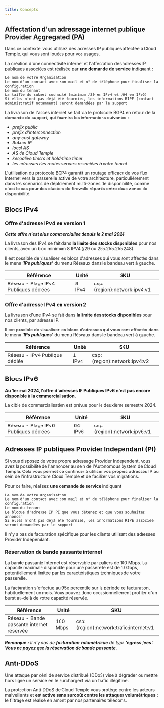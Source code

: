 ```yaml
---
title: Concepts
---
```



## Affectation d'un adressage internet publique Provider Aggregated (PA)

Dans ce contexte, vous utilisez des adresses IP publiques affectée à Cloud Temple, qui vous sont louées pour vos usages.

La création d'une connectivité internet et l'affectation des adresses IP publiques associées est réalisée par __une demande de service__ indiquant :

    Le nom de votre Organisation
    Le nom d'un contact avec son mail et n° de téléphone pour finaliser la configuration
    Le nom du tenant
    La taille du subnet souhaité (minimum /29 en IPv4 et /64 en IPv6)
    Si elles n'ont pas déjà été fournies, les informations RIPE (contact administratif notamment) seront demandées par le support

La livraison de l'accès internet se fait via le protocole BGP4 en retour de la demande de support, qui fournira les informations suivantes :

- *prefix public*
- *prefix d'interconnection*
- *any-cast gateway*
- *Subnet IP*
- *local AS*
- *AS de Cloud Temple*
- *keepalive timers et  hold-time timer*
- *les adresses des routes servers associées à votre tenant*.

L'utilisation du protocole BGP4 garantit un routage efficace de vos flux Internet vers la passerelle active de votre architecture, particulièrement dans les scénarios de déploiement multi-zones de disponibilité, comme c'est le cas pour des clusters de firewalls répartis entre deux zones de disponibilité.

## Blocs IPv4 

### Offre d'adresse IPv4 en version 1

__*Cette offre n'est plus commercialise depuis le 2 mai 2024*__

La livraison des IPv4 se fait dans __la limite des stocks disponibles__ pour nos clients, avec un bloc minimum 8 IPV4 (/29 ou 255.255.255.248).

Il est possible de visualiser les blocs d'adresses qui vous sont affectés dans le menu __*'IPs publiques'*__ du menu Réseaux dans le bandeau vert à gauche.

| Référence                             | Unité  | SKU                          |
| ------------------------------------- | ------ | ---------------------------- |
| Réseau - Plage IPv4 Publiques dédiées | 8 IPv4 | csp:(region):network:ipv4:v1 |

### Offre d'adresse IPv4 en version 2

La livraison d'une IPv4 se fait dans __la limite des stocks disponibles__ pour nos clients, par adresse IP.

Il est possible de visualiser les blocs d'adresses qui vous sont affectés dans le menu __*'IPs publiques'*__ du menu Réseaux dans le bandeau vert à gauche.


| Référence                     | Unité  | SKU                          |
| ----------------------------- | ------ | ---------------------------- |
| Réseau - IPv4 Publique dédiée | 1 IPv4 | csp:(region):network:ipv4:v2 |


## Blocs IPv6

__Au 1er mai 2024, l'offre d'adresses IP Publiques IPv6 n'est pas encore disponible à la commercialisation.__

La cible de commercialisation est prévue pour le deuxième semestre 2024.

| Référence                             | Unité   | SKU                          |
| ------------------------------------- | ------- | ---------------------------- |
| Réseau - Plage IPv6 Publiques dédiées | 64 IPv6 | csp:(region):network:ipv6:v1 |

## Adresses IP publiques Provider Independant (PI)

Si vous disposez de votre propre adressage Provider Independent, vous avez la possibilité de l'annoncer au sein de l'Autonomous System de Cloud Temple. Cela vous permet de continuer à utiliser vos propres adresses IP au sein de l'infrastructure Cloud Temple et de faciliter vos migrations.

Pour ce faire, réalisez __une demande de service__ indiquant :

    Le nom de votre Organisation
    Le nom d'un contact avec son mail et n° de téléphone pour finaliser la configuration
    Le nom du tenant
    Le bloque d'adresse IP PI que vous détenez et que vous souhaitez annoncer
    Si elles n'ont pas déjà été fournies, les informations RIPE associée seront demandées par le support 

Il n'y a pas de facturation spécifique pour les clients utilisant des adresses Provider Independant.

### Réservation de bande passante internet

La bande passante Internet est réservable par paliers de 100 Mbps. La capacité maximale disponible pour une passerelle est de 10 Gbps, potentiellement limitée par les caractéristiques techniques de votre passerelle. 

La facturation s'effectue au 95e percentile sur la période de facturation, habituellement un mois. Vous pouvez donc occasionnellement profiter d'un burst au-delà de votre capacité réservée.

| Référence                                 | Unité    | SKU                                     |
| ----------------------------------------- | -------- | --------------------------------------- |
| Réseau - Bande passante internet réservée | 100 Mbps | csp:(region):network:trafic:internet:v1 |

__*Remarque :*__
*Il n'y pas de __facturation volumétrique__ de type __'egress fees'. Vous ne payez que la réservation de bande passante.__*


## Anti-DDoS

Une attaque par déni de service distribué (DDoS) vise à dégrader ou mettre hors ligne un service en le surchargent via un trafic illégitime.

La protection Anti-DDoS de Cloud Temple vous protège contre les acteurs malveillants et __est active sans surcoût contre les attaques volumétriques__ : le filtrage est réalisé en amont par nos partenaires télécoms.

